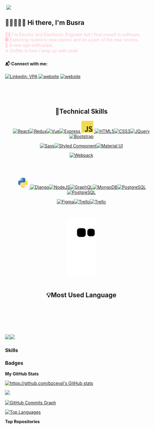 <img src="https://media.giphy.com/media/L1R1tvI9svkIWwpVYr/giphy.gif" align="right" width="500"></br>

## 👷🏻‍♀️👋🏻 Hi there, I'm Busra

<font color="pink"> 🐱‍🏍 I'm Electric and Electronic Engineer but I find myself in software. </font>
</br>
<font color="pink">🎆 Exploring routes to new visions and be a part of the new visions. </font>
</br>
<font color="pink"> 🧐 A new age enthusiast. </font>
</br>
<font color="pink">☕ Coffee is how I keep up with code</font>

#### 📬 Connect with me: 
[![Linkedin: VPA](https://img.shields.io/badge/linkedin-%230077B5.svg?&style=for-the-badge&logo=linkedin&logoColor=white)](https://www.linkedin.com/in/busra-zulal-ceval/)
[![website](https://img.shields.io/badge/gmail-f1f2f6.svg?&style=for-the-badge&logo=gmail&logoColor=red)](mailto:busraaceval@gmail.com)
[![website](https://img.shields.io/badge/%20-medium-black?&style=for-the-badge&logoColor=white)](https://medium.com/@busraaceval)

</br>
</br>
</br>

<h2 align="center">🚀Technical Skills</h2>
<p align="center"> 
<a href="https://reactjs.org/" target="_blank" rel="noreferrer"><img src="https://raw.githubusercontent.com/danielcranney/readme-generator/main/public/icons/skills/react-colored.svg" width="45" height="45" alt="React" /></a><a href="https://redux.js.org/" target="_blank" rel="noreferrer"><img src="https://raw.githubusercontent.com/danielcranney/readme-generator/main/public/icons/skills/redux-colored.svg" width="45" height="45" alt="Redux" /></a><a href="https://vuejs.org/" target="_blank" rel="noreferrer"><img src="https://raw.githubusercontent.com/danielcranney/readme-generator/main/public/icons/skills/vuejs-colored.svg" width="45" height="45" alt="Vue" /></a><a href="https://expressjs.com/" target="_blank" rel="noreferrer"><img src="https://raw.githubusercontent.com/danielcranney/readme-generator/main/public/icons/skills/express-colored.svg" width="45" height="45" alt="Express" /></a><a href="https://developer.mozilla.org/en-US/docs/Web/JavaScript" target="_blank" rel="noreferrer"> <img src="https://raw.githubusercontent.com/devicons/devicon/master/icons/javascript/javascript-original.svg" alt="javascript" width="40" height="40"/> </a><a href="https://developer.mozilla.org/en-US/docs/Glossary/HTML5" target="_blank" rel="noreferrer"><img src="https://raw.githubusercontent.com/danielcranney/readme-generator/main/public/icons/skills/html5-colored.svg" width="45" height="45" alt="HTML5" /></a><a href="https://www.w3.org/TR/CSS/#css" target="_blank" rel="noreferrer"><img src="https://raw.githubusercontent.com/danielcranney/readme-generator/main/public/icons/skills/css3-colored.svg" width="45" height="45" alt="CSS3" /></a><a href="https://jquery.com/" target="_blank" rel="noreferrer"><img src="https://raw.githubusercontent.com/danielcranney/readme-generator/main/public/icons/skills/jquery-colored.svg" width="45" height="45" alt="JQuery" /></a><a href="https://getbootstrap.com/" target="_blank" rel="noreferrer"><img src="https://raw.githubusercontent.com/danielcranney/readme-generator/main/public/icons/skills/bootstrap-colored.svg" width="45" height="45" alt="Bootstrap" /></a>
</p>
<p align="center">
<a href="https://sass-lang.com/" target="_blank" rel="noreferrer"><img src="https://raw.githubusercontent.com/danielcranney/readme-generator/main/public/icons/skills/sass-colored.svg" width="45" height="45" alt="Sass" /></a><a href="https://styled-components.com/" target="_blank" rel="noreferrer"><img src="https://img.shields.io/badge/styled--components-DB7093?style=for-the-badge&logo=styled-components&logoColor=white" alt="Styled Component"/></a><a href="https://mui.com/" target="_blank" rel="noreferrer"><img src="https://raw.githubusercontent.com/danielcranney/readme-generator/main/public/icons/skills/materialui-colored.svg" width="45" height="45" alt="Material UI" /></a>      
</p>

<p align="center">
<a href="https://webpack.js.org/" target="_blank" rel="noreferrer"><img src="https://raw.githubusercontent.com/danielcranney/readme-generator/main/public/icons/skills/webpack-colored.svg" width="45" height="45" alt="Webpack" /></a>
</p>

</br>
</br>
<p align="center">
<a href="https://www.python.org" target="_blank" rel="noreferrer"> <img src="https://raw.githubusercontent.com/devicons/devicon/master/icons/python/python-original.svg" alt="python" width="40" height="40"/> </a><a href="https://www.djangoproject.com/" target="_blank" rel="noreferrer"><img src="https://raw.githubusercontent.com/danielcranney/readme-generator/main/public/icons/skills/django-colored.svg" width="45" height="45" alt="Django" /></a><a href="https://nodejs.org/en/" target="_blank" rel="noreferrer"><img src="https://raw.githubusercontent.com/danielcranney/readme-generator/main/public/icons/skills/nodejs-colored.svg" width="45" height="45" alt="NodeJS" /></a><a href="https://graphql.org/" target="_blank" rel="noreferrer"><img src="https://raw.githubusercontent.com/danielcranney/readme-generator/main/public/icons/skills/graphql-colored.svg" width="45" height="45" alt="GraphQL" /></a><a href="https://www.mongodb.com/" target="_blank" rel="noreferrer"><img src="https://raw.githubusercontent.com/danielcranney/readme-generator/main/public/icons/skills/mongodb-colored.svg" width="45" height="45" alt="MongoDB" /></a><a href="https://www.postgresql.org/" target="_blank" rel="noreferrer"><img src="https://raw.githubusercontent.com/danielcranney/readme-generator/main/public/icons/skills/postgresql-colored.svg" width="45" height="45" alt="PostgreSQL" /></a><a href="https://www.postgresql.org/" target="_blank" rel="noreferrer"><img src="https://raw.githubusercontent.com/danielcranney/readme-generator/main/public/icons/skills/postgresql-colored.svg" width="45" height="45" alt="PostgreSQL" /></a>
</p>      

<p align="center">
<a href="https://www.figma.com/" target="_blank" rel="noreferrer"><img src="https://raw.githubusercontent.com/danielcranney/readme-generator/main/public/icons/skills/figma-colored.svg" width="45" height="45" alt="Figma" /></a><a href="https://trello.com/en" target="_blank" rel="noreferrer"><img src="https://upload.wikimedia.org/wikipedia/en/thumb/8/8c/Trello_logo.svg/126px-Trello_logo.svg.png?20210216184934" width="45" height="45" alt="Trello" /></a><a href="https://www.atlassian.com/software/jira" target="_blank" rel="noreferrer"><img src="https://wac-cdn.atlassian.com/dam/jcr:e348b562-4152-4cdc-8a55-3d297e509cc8/Jira%20Software-blue.svg?cdnVersion=578" width="45" height="45" alt="Trello" /></a></p>
</br>
</p>

<div  align="center"> <img src="https://raw.githubusercontent.com/scriptex/github-contributions-snake/snake/github-contribution-grid-snake.svg" /></div>
<br>

<h2 align="center">💡Most Used Language</h2>
<div  align="center">
<br/>
<img
     src="https://github-readme-stats.vercel.app/api?username=bzceval&theme=blue-green"
     alt=""
     /> </br></br></br>
<img
     src="https://github-readme-stats.vercel.app/api/top-langs/?username=bzceval&theme=blue-green"
     alt=""
     /> <br/>
</div>


<a href="https://www.twitter.com/https://twitter.com/bzceval" target="_blank" rel="noreferrer"><img
src="https://img.shields.io/twitter/follow/https://twitter.com/bzceval?logo=twitter&style=for-the-badge&color=0891b2&labelColor=1c1917"
/></a><a href="https://www.github.com/https://github.com/bzceval" target="_blank" rel="noreferrer"><img
src="https://img.shields.io/github/followers/https://github.com/bzceval?logo=github&style=for-the-badge&color=0891b2&labelColor=1c1917" /></a>

### Skills


<p align="left">























### Badges

<b>My GitHub Stats</b>

<a href="http://www.github.com/https://github.com/bzceval"><img src="https://github-readme-stats.vercel.app/api?username=https://github.com/bzceval&show_icons=true&hide=&count_private=true&title_color=0891b2&text_color=ffffff&icon_color=0891b2&bg_color=1c1917&hide_border=true&show_icons=true" alt="https://github.com/bzceval's GitHub stats" /></a>

<a href="http://www.github.com/https://github.com/bzceval"><img src="https://github-readme-streak-stats.herokuapp.com/?user=https://github.com/bzceval&stroke=ffffff&background=1c1917&ring=0891b2&fire=0891b2&currStreakNum=ffffff&currStreakLabel=0891b2&sideNums=ffffff&sideLabels=ffffff&dates=ffffff&hide_border=true" /></a>

<a href="http://www.github.com/https://github.com/bzceval"><img src="https://activity-graph.herokuapp.com/graph?username=https://github.com/bzceval&bg_color=1c1917&color=ffffff&line=0891b2&point=ffffff&area_color=1c1917&area=true&hide_border=true&custom_title=GitHub%20Commits%20Graph" alt="GitHub Commits Graph" /></a>

<a href="https://github.com/https://github.com/bzceval" align="left"><img src="https://github-readme-stats.vercel.app/api/top-langs/?username=https://github.com/bzceval&langs_count=10&title_color=0891b2&text_color=ffffff&icon_color=0891b2&bg_color=1c1917&hide_border=true&locale=en&custom_title=Top%20%Languages" alt="Top Languages" /></a>

<b>Top Repositories</b>

<div width="100%" align="center"></div><br /><br /><br /><br /><br /><br /><br />
